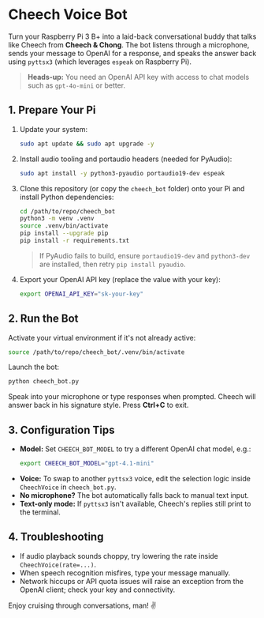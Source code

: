# Cheech Voice Bot

Turn your Raspberry Pi 3 B+ into a laid-back conversational buddy that talks like Cheech from **Cheech & Chong**. The bot listens through a microphone, sends your message to OpenAI for a response, and speaks the answer back using `pyttsx3` (which leverages `espeak` on Raspberry Pi).

> **Heads-up:** You need an OpenAI API key with access to chat models such as `gpt-4o-mini` or better.

## 1. Prepare Your Pi

1. Update your system:

   ```bash
   sudo apt update && sudo apt upgrade -y
   ```

2. Install audio tooling and portaudio headers (needed for PyAudio):

   ```bash
   sudo apt install -y python3-pyaudio portaudio19-dev espeak
   ```

3. Clone this repository (or copy the `cheech_bot` folder) onto your Pi and install Python dependencies:

   ```bash
   cd /path/to/repo/cheech_bot
   python3 -m venv .venv
   source .venv/bin/activate
   pip install --upgrade pip
   pip install -r requirements.txt
   ```

   > If PyAudio fails to build, ensure `portaudio19-dev` and `python3-dev` are installed, then retry `pip install pyaudio`.

4. Export your OpenAI API key (replace the value with your key):

   ```bash
   export OPENAI_API_KEY="sk-your-key"
   ```

## 2. Run the Bot

Activate your virtual environment if it's not already active:

```bash
source /path/to/repo/cheech_bot/.venv/bin/activate
```

Launch the bot:

```bash
python cheech_bot.py
```

Speak into your microphone or type responses when prompted. Cheech will answer back in his signature style. Press **Ctrl+C** to exit.

## 3. Configuration Tips

- **Model:** Set `CHEECH_BOT_MODEL` to try a different OpenAI chat model, e.g.:
  ```bash
  export CHEECH_BOT_MODEL="gpt-4.1-mini"
  ```
- **Voice:** To swap to another `pyttsx3` voice, edit the selection logic inside `CheechVoice` in `cheech_bot.py`.
- **No microphone?** The bot automatically falls back to manual text input.
- **Text-only mode:** If `pyttsx3` isn't available, Cheech's replies still print to the terminal.

## 4. Troubleshooting

- If audio playback sounds choppy, try lowering the rate inside `CheechVoice(rate=...)`.
- When speech recognition misfires, type your message manually.
- Network hiccups or API quota issues will raise an exception from the OpenAI client; check your key and connectivity.

Enjoy cruising through conversations, man! ✌️
